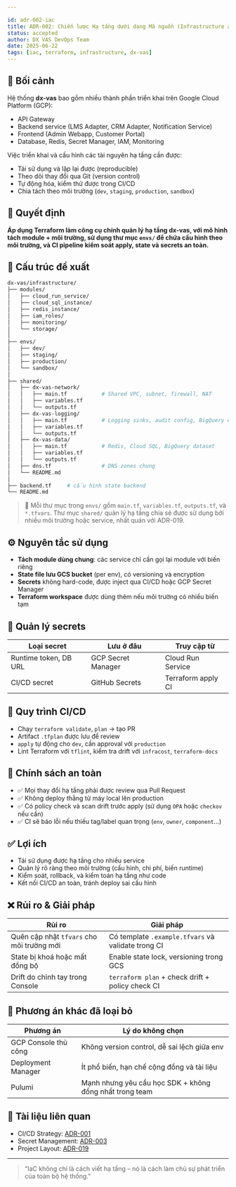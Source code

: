 ```yaml
---

id: adr-002-iac
title: ADR-002: Chiến lược Hạ tầng dưới dạng Mã nguồn (Infrastructure as Code) cho hệ thống dx-vas
status: accepted
author: DX VAS DevOps Team
date: 2025-06-22
tags: [iac, terraform, infrastructure, dx-vas]
---
```


## 📌 Bối cảnh

Hệ thống **dx-vas** bao gồm nhiều thành phần triển khai trên Google Cloud Platform (GCP):

* API Gateway
* Backend service (LMS Adapter, CRM Adapter, Notification Service)
* Frontend (Admin Webapp, Customer Portal)
* Database, Redis, Secret Manager, IAM, Monitoring

Việc triển khai và cấu hình các tài nguyên hạ tầng cần được:

* Tái sử dụng và lặp lại được (reproducible)
* Theo dõi thay đổi qua Git (version control)
* Tự động hóa, kiểm thử được trong CI/CD
* Chia tách theo môi trường (`dev`, `staging`, `production`, `sandbox`)

## 🧠 Quyết định

**Áp dụng Terraform làm công cụ chính quản lý hạ tầng dx-vas, với mô hình tách module + môi trường, sử dụng thư mục `envs/` để chứa cấu hình theo môi trường, và CI pipeline kiểm soát apply, state và secrets an toàn.**

## 🧱 Cấu trúc đề xuất

```bash
dx-vas/infrastructure/
├── modules/
│   ├── cloud_run_service/
│   ├── cloud_sql_instance/
│   ├── redis_instance/
│   ├── iam_roles/
│   ├── monitoring/
│   └── storage/
│
├── envs/
│   ├── dev/
│   ├── staging/
│   ├── production/
│   └── sandbox/
│
├── shared/
│   ├── dx-vas-network/
│   │   ├── main.tf           # Shared VPC, subnet, firewall, NAT
│   │   ├── variables.tf
│   │   └── outputs.tf
│   ├── dx-vas-logging/
│   │   ├── main.tf           # Logging sinks, audit config, BigQuery export
│   │   ├── variables.tf
│   │   └── outputs.tf
│   ├── dx-vas-data/
│   │   ├── main.tf           # Redis, Cloud SQL, BigQuery dataset
│   │   ├── variables.tf
│   │   └── outputs.tf
│   ├── dns.tf                # DNS zones chung
│   └── README.md
│
├── backend.tf     # cấu hình state backend
└── README.md
```

> 🔁 Mỗi thư mục trong `envs/` gồm `main.tf`, `variables.tf`, `outputs.tf`, và `*.tfvars`. Thư mục `shared/` quản lý hạ tầng chia sẻ được sử dụng bởi nhiều môi trường hoặc service, nhất quán với ADR-019.

## ⚙️ Nguyên tắc sử dụng

* **Tách module dùng chung**: các service chỉ cần gọi lại module với biến riêng
* **State file lưu GCS bucket** (per env), có versioning và encryption
* **Secrets** không hard-code, được inject qua CI/CD hoặc GCP Secret Manager
* **Terraform workspace** được dùng thêm nếu môi trường có nhiều biến tạm

## 🔐 Quản lý secrets

| Loại secret           | Lưu ở đâu          | Truy cập từ        |
| --------------------- | ------------------ | ------------------ |
| Runtime token, DB URL | GCP Secret Manager | Cloud Run Service  |
| CI/CD secret          | GitHub Secrets     | Terraform apply CI |

## 🔄 Quy trình CI/CD

* Chạy `terraform validate`, `plan` → tạo PR
* Artifact `.tfplan` được lưu để review
* `apply` tự động cho `dev`, cần approval với `production`
* Lint Terraform với `tflint`, kiểm tra drift với `infracost`, `terraform-docs`

## 📌 Chính sách an toàn

* ✅ Mọi thay đổi hạ tầng phải được review qua Pull Request
* ✅ Không deploy thẳng từ máy local lên production
* ✅ Có policy check và scan drift trước apply (sử dụng `OPA` hoặc `checkov` nếu cần)
* ✅ CI sẽ báo lỗi nếu thiếu tag/label quan trọng (`env`, `owner`, `component`...)

## ✅ Lợi ích

* Tái sử dụng được hạ tầng cho nhiều service
* Quản lý rõ ràng theo môi trường (cấu hình, chi phí, biến runtime)
* Kiểm soát, rollback, và kiểm toán hạ tầng như code
* Kết nối CI/CD an toàn, tránh deploy sai cấu hình

## ❌ Rủi ro & Giải pháp

| Rủi ro                                    | Giải pháp                                          |
| ----------------------------------------- | -------------------------------------------------- |
| Quên cập nhật `tfvars` cho môi trường mới | Có template `.example.tfvars` và validate trong CI |
| State bị khoá hoặc mất đồng bộ            | Enable state lock, versioning trong GCS            |
| Drift do chỉnh tay trong Console          | `terraform plan` + check drift + policy check CI   |

## 🔄 Phương án khác đã loại bỏ

| Phương án            | Lý do không chọn                                        |
| -------------------- | ------------------------------------------------------- |
| GCP Console thủ công | Không version control, dễ sai lệch giữa env             |
| Deployment Manager   | Ít phổ biến, hạn chế cộng đồng và tài liệu              |
| Pulumi               | Mạnh nhưng yêu cầu học SDK + không đồng nhất trong team |

## 📎 Tài liệu liên quan

* CI/CD Strategy: [ADR-001](./adr-001-ci-cd.md)
* Secret Management: [ADR-003](./adr-003-secrets.md)
* Project Layout: [ADR-019](./adr-019-project-layout.md)

---

> “IaC không chỉ là cách viết hạ tầng – nó là cách làm chủ sự phát triển của toàn bộ hệ thống.”
